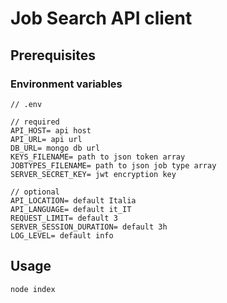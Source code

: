 # Job Search API client

## Prerequisites

### Environment variables

```
// .env

// required
API_HOST= api host
API_URL= api url
DB_URL= mongo db url
KEYS_FILENAME= path to json token array
JOBTYPES_FILENAME= path to json job type array
SERVER_SECRET_KEY= jwt encryption key

// optional
API_LOCATION= default Italia
API_LANGUAGE= default it_IT
REQUEST_LIMIT= default 3
SERVER_SESSION_DURATION= default 3h
LOG_LEVEL= default info
```

## Usage

```
node index
```
